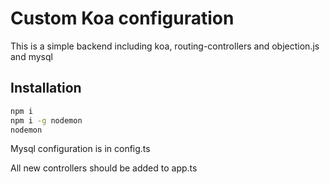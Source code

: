 # Custom Koa configuration
This is a simple backend including koa, routing-controllers and objection.js and mysql

## Installation
```bash
npm i
npm i -g nodemon
nodemon
```

Mysql configuration is in config.ts

All new controllers should be added to app.ts